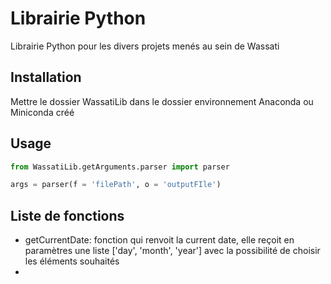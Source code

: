 # Librairie Python
Librairie Python pour les divers projets menés au sein de Wassati

## Installation
Mettre le dossier WassatiLib dans le dossier environnement Anaconda ou Miniconda créé

## Usage
```python
from WassatiLib.getArguments.parser import parser

args = parser(f = 'filePath', o = 'outputFIle')
```

## Liste de fonctions
- getCurrentDate: fonction qui renvoit la current date, elle reçoit en paramètres une liste ['day', 'month', 'year'] avec la possibilité de choisir les éléments souhaités
- 